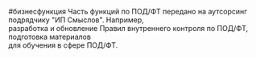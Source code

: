 #бизнесфункция 
Часть функций по ПОД/ФТ передано на аутсорсинг подрядчику "ИП Смыслов". Например,  
разработка и обновление Правил внутреннего контроля по ПОД/ФТ, подготовка материалов  
для обучения в сфере ПОД/ФТ.